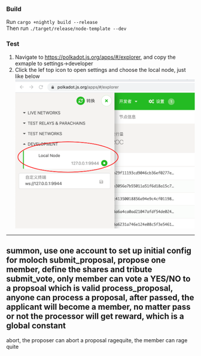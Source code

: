 ### Build
Run `cargo +nightly build --release`  
Then run `./target/release/node-template --dev`

### Test
1. Navigate to https://polkadot.js.org/apps/#/explorer, and  copy the exmaple to settings->developer
2. Click the lef top icon to open settings and choose the local node, just like below
![alt select-node](images/select-node.png)


---
summon, use one account to set up initial config for moloch
submit_proposal, propose one member, define the shares and tribute
submit_vote, only member can vote a YES/NO to a propsoal which is valid
process_proposal, anyone can process a proposal, after passed, the applicant will become a member, no matter pass or not
the processor will get reward, which is a global constant
---
abort, the proposer can abort a proposal
ragequite, the member can rage quite
